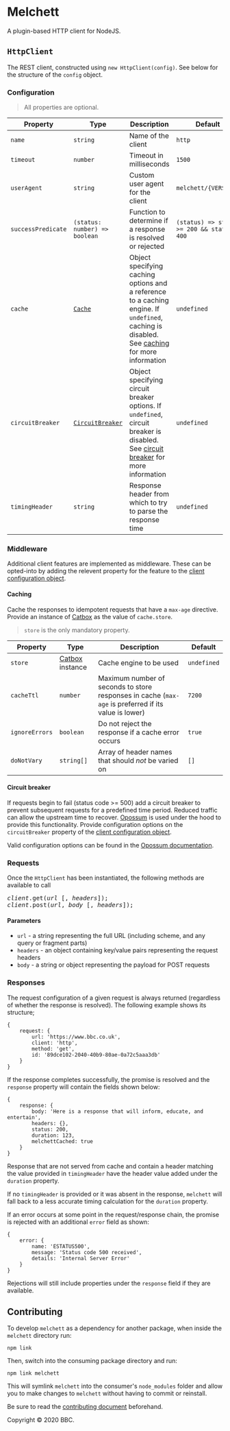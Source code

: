 # Melchett

A plugin-based HTTP client for NodeJS.

## `HttpClient`
The REST client, constructed using `new HttpClient(config)`. See below for the structure of the `config` object.

### Configuration
> All properties are optional.

Property | Type | Description | Default
---|---|---|---
`name` | `string` | Name of the client | `http`
`timeout` | `number` | Timeout in milliseconds | `1500`
`userAgent` | `string` | Custom user agent for the client | `melchett/{VERSION}`
`successPredicate` | `(status: number) => boolean` | Function to determine if a response is resolved or rejected | `(status) => status >= 200 && status < 400`
`cache` | [`Cache`](#caching) | Object specifying caching options and a reference to a caching engine. If `undefined`, caching is disabled. See [caching](#caching) for more information | `undefined`
`circuitBreaker` | [`CircuitBreaker`](#circuit-breaker) | Object specifying circuit breaker options. If `undefined`, circuit breaker is disabled. See [circuit breaker](#circuit-breaker) for more information | `undefined`
`timingHeader` | `string` | Response header from which to try to parse the response time | `undefined`

### Middleware
Additional client features are implemented as middleware. These can be opted-into by adding the relevent property for the feature to the [client configuration object](#configuration).

#### Caching
Cache the responses to idempotent requests that have a `max-age` directive. Provide an instance of [Catbox](https://github.com/hapijs/catbox#readme) as the value of `cache.store`.

> `store` is the only mandatory property.

Property | Type | Description | Default
---|---|---|---
`store` | [Catbox](https://github.com/hapijs/catbox#readme) instance | Cache engine to be used | `undefined`
`cacheTtl` | `number` | Maximum number of seconds to store responses in cache (`max-age` is preferred if its value is lower) | `7200`
`ignoreErrors` | `boolean` | Do not reject the response if a cache error occurs | `true`
`doNotVary` | `string[]` | Array of header names that should _not_ be varied on |  `[]`

#### Circuit breaker
If requests begin to fail (status code >= 500) add a circuit breaker to prevent subsequent requests for a predefined time period. Reduced traffic can allow the upstream time to recover. [Opossum](https://github.com/nodeshift/opossum) is used under the hood to provide this functionality. Provide configuration options on the `circuitBreaker` property of the [client configuration object](#configuration).

Valid configuration options can be found in the [Opossum documentation](https://nodeshift.dev/opossum/#circuitbreaker).

### Requests
Once the `HttpClient` has been instantiated, the following methods are available to call

<pre>
<i>client</i>.get(<i>url</i> [, <i>headers</i>]);
<i>client</i>.post(<i>url</i>, <i>body</i> [, <i>headers</i>]);
</pre>

#### Parameters
* `url` - a string representing the full URL (including scheme, and any query or fragment parts)
* `headers` - an object containing key/value pairs representing the request headers
* `body` - a string or object representing the payload for POST requests

### Responses
The request configuration of a given request is always returned (regardless of whether the response is resolved). The following example shows its structure;
```
{
    request: {
        url: 'https://www.bbc.co.uk',
        client: 'http',
        method: 'get',
        id: '89dce102-2040-40b9-80ae-0a72c5aaa3db'
    }
}
```

If the response completes successfully, the promise is resolved and the `response` property will contain the fields shown below:
```
{
    response: {
        body: 'Here is a response that will inform, educate, and entertain',
        headers: {},
        status: 200,
        duration: 123,
        melchettCached: true
    }
}
```

Response that are not served from cache and contain a header matching the value provided in `timingHeader` have the header value added under the `duration` property.

If no `timingHeader` is provided or it was absent in the response, `melchett` will fall back to a less accurate timing calculation for the `duration` property.

If an error occurs at some point in the request/response chain, the promise is rejected with an additional `error` field as shown:
```
{
    error: {
        name: 'ESTATUS500',
        message: 'Status code 500 received',
        details: 'Internal Server Error'
    }
}
```

Rejections will still include properties under the `response` field if they are available.

## Contributing
To develop `melchett` as a dependency for another package, when inside the `melchett` directory run:
```
npm link
```

Then, switch into the consuming package directory and run:
```
npm link melchett
```

This will symlink `melchett` into the consumer's `node_modules` folder and allow you to make changes to `melchett` without having to commit or reinstall.

Be sure to read the [contributing document](./CONTRIBUTING.md) beforehand.

Copyright © 2020 BBC.
